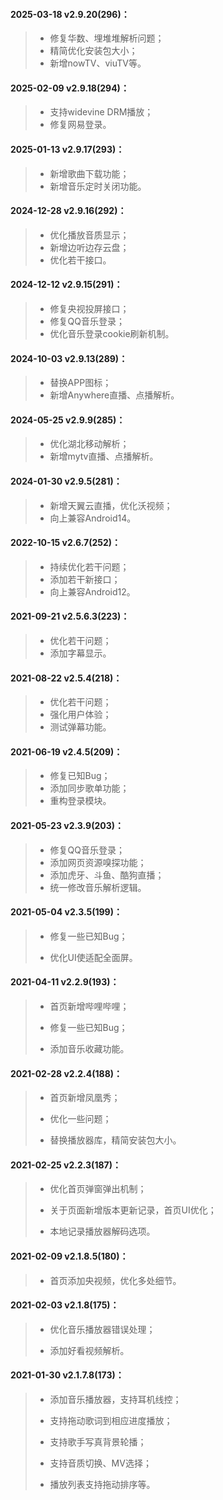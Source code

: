 #### 2025-03-18 v2.9.20(296)：

> - 修复华数、埋堆堆解析问题；
> - 精简优化安装包大小；
> - 新增nowTV、viuTV等。

#### 2025-02-09 v2.9.18(294)：

> - 支持widevine DRM播放；
> - 修复网易登录。

#### 2025-01-13 v2.9.17(293)：

> - 新增歌曲下载功能；
> - 新增音乐定时关闭功能。

#### 2024-12-28 v2.9.16(292)：

> - 优化播放音质显示；
> - 新增边听边存云盘；
> - 优化若干接口。

#### 2024-12-12 v2.9.15(291)：

> - 修复央视投屏接口；
> - 修复QQ音乐登录；
> - 优化音乐登录cookie刷新机制。

#### 2024-10-03 v2.9.13(289)：

> - 替换APP图标；
> - 新增Anywhere直播、点播解析。

#### 2024-05-25 v2.9.9(285)：

> - 优化湖北移动解析；
> - 新增mytv直播、点播解析。

#### 2024-01-30 v2.9.5(281)：

> - 新增天翼云直播，优化沃视频；
> - 向上兼容Android14。

#### 2022-10-15 v2.6.7(252)：

> - 持续优化若干问题；
> - 添加若干新接口；
> - 向上兼容Android12。

#### 2021-09-21 v2.5.6.3(223)：

> - 优化若干问题；
> - 添加字幕显示。

#### 2021-08-22 v2.5.4(218)：

> - 优化若干问题；
> - 强化用户体验；
> - 测试弹幕功能。

#### 2021-06-19 v2.4.5(209)：

> - 修复已知Bug；
> - 添加同步歌单功能；
> - 重构登录模块。

#### 2021-05-23 v2.3.9(203)：

> - 修复QQ音乐登录；
> - 添加网页资源嗅探功能；
> - 添加虎牙、斗鱼、酷狗直播；
> - 统一修改音乐解析逻辑。

#### 2021-05-04 v2.3.5(199)：

> - 修复一些已知Bug；
>
> - 优化UI使适配全面屏。

#### 2021-04-11 v2.2.9(193)：

> - 首页新增哔哩哔哩；
>
> - 修复一些已知Bug；
>
> - 添加音乐收藏功能。

#### 2021-02-28 v2.2.4(188)：

> - 首页新增凤凰秀；
>
> - 优化一些问题；
>
> - 替换播放器库，精简安装包大小。

#### 2021-02-25 v2.2.3(187)：

> - 优化首页弹窗弹出机制；
>
> - 关于页面新增版本更新记录，首页UI优化；
>
> - 本地记录播放器解码选项。

#### 2021-02-09 v2.1.8.5(180)：

> - 首页添加央视频，优化多处细节。

#### 2021-02-03 v2.1.8(175)：

> - 优化音乐播放器错误处理；
>
> - 添加好看视频解析。

#### 2021-01-30 v2.1.7.8(173)：

> - 添加音乐播放器，支持耳机线控；
>
> - 支持拖动歌词到相应进度播放；
>
> - 支持歌手写真背景轮播；
>
> - 支持音质切换、MV选择；
>
> - 播放列表支持拖动排序等。